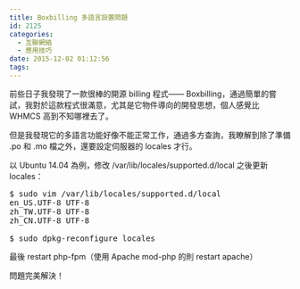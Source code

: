 ```yaml
---
title: Boxbilling 多語言設置問題
id: 2125
categories:
  - 互聯網絡
  - 應用技巧
date: 2015-12-02 01:12:56
tags:
---
```


前些日子我發現了一款很棒的開源 billing 程式—— Boxbilling，通過簡單的嘗試，我對於這款程式很滿意，尤其是它物件導向的開發思想，個人感覺比 WHMCS 高到不知哪裡去了。

但是我發現它的多語言功能好像不能正常工作，通過多方查詢，我瞭解到除了準備 .po 和 .mo 檔之外，還要設定伺服器的 locales 才行。

<!--more-->

以 Ubuntu 14.04 為例，修改 /var/lib/locales/supported.d/local 之後更新 locales：

<pre class="lang:default decode:true">$ sudo vim /var/lib/locales/supported.d/local
en_US.UTF-8 UTF-8
zh_TW.UTF-8 UTF-8
zh_CN.UTF-8 UTF-8

$ sudo dpkg-reconfigure locales</pre>

最後 restart php-fpm（使用 Apache mod-php 的則 restart apache）

問題完美解決！
